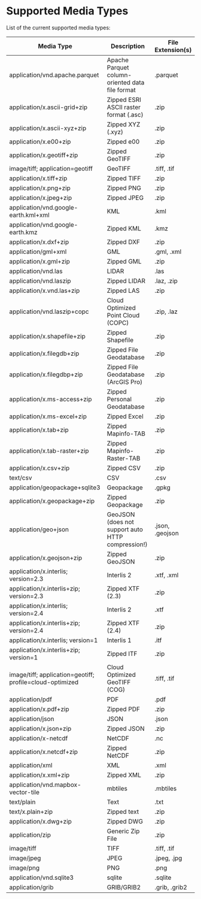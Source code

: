 # Supported Media Types

List of the current supported media types:

| Media Type                                               | Description                                       | File Extension(s) |
| -------------------------------------------------------- | ------------------------------------------------- | ----------------- |
| application/vnd.apache.parquet                           | Apache Parquet column-oriented data file format   | .parquet          |
| application/x.ascii-grid+zip                             | Zipped ESRI ASCII raster format (.asc)            | .zip              |
| application/x.ascii-xyz+zip                              | Zipped XYZ (.xyz)                                 | .zip              |
| application/x.e00+zip                                    | Zipped e00                                        | .zip              |
| application/x.geotiff+zip                                | Zipped GeoTIFF                                    | .zip              |
| image/tiff; application=geotiff                          | GeoTIFF                                           | .tiff, .tif       |
| application/x.tiff+zip                                   | Zipped TIFF                                       | .zip              |
| application/x.png+zip                                    | Zipped PNG                                        | .zip              |
| application/x.jpeg+zip                                   | Zipped JPEG                                       | .zip              |
| application/vnd.google-earth.kml+xml                     | KML                                               | .kml              |
| application/vnd.google-earth.kmz                         | Zipped KML                                        | .kmz              |
| application/x.dxf+zip                                    | Zipped DXF                                        | .zip              |
| application/gml+xml                                      | GML                                               | .gml, .xml        |
| application/x.gml+zip                                    | Zipped GML                                        | .zip              |
| application/vnd.las                                      | LIDAR                                             | .las              |
| application/vnd.laszip                                   | Zipped LIDAR                                      | .laz, .zip        |
| application/x.vnd.las+zip                                | Zipped LAS                                        | .zip              |
| application/vnd.laszip+copc                              | Cloud Optimized Point Cloud (COPC)                | .zip, .laz        |
| application/x.shapefile+zip                              | Zipped Shapefile                                  | .zip              |
| application/x.filegdb+zip                                | Zipped File Geodatabase                           | .zip              |
| application/x.filegdbp+zip                               | Zipped File Geodatabase (ArcGIS Pro)              | .zip              |
| application/x.ms-access+zip                              | Zipped Personal Geodatabase                       | .zip              |
| application/x.ms-excel+zip                               | Zipped Excel                                      | .zip              |
| application/x.tab+zip                                    | Zipped Mapinfo-TAB                                | .zip              |
| application/x.tab-raster+zip                             | Zipped Mapinfo-Raster-TAB                         | .zip              |
| application/x.csv+zip                                    | Zipped CSV                                        | .zip              |
| text/csv                                                 | CSV                                               | .csv              |
| application/geopackage+sqlite3                           | Geopackage                                        | .gpkg             |
| application/x.geopackage+zip                             | Zipped Geopackage                                 | .zip              |
| application/geo+json                                     | GeoJSON (does not support auto HTTP compression!) | .json, .geojson   |
| application/x.geojson+zip                                | Zipped GeoJSON                                    | .zip              |
| application/x.interlis; version=2.3                      | Interlis 2                                        | .xtf, .xml        |
| application/x.interlis+zip; version=2.3                  | Zipped XTF (2.3)                                  | .zip              |
| application/x.interlis; version=2.4                      | Interlis 2                                        | .xtf              |
| application/x.interlis+zip; version=2.4                  | Zipped XTF (2.4)                                  | .zip              |
| application/x.interlis; version=1                        | Interlis 1                                        | .itf              |
| application/x.interlis+zip; version=1                    | Zipped ITF                                        | .zip              |
| image/tiff; application=geotiff; profile=cloud-optimized | Cloud Optimized GeoTIFF (COG)                     | .tiff, .tif       |
| application/pdf                                          | PDF                                               | .pdf              |
| application/x.pdf+zip                                    | Zipped PDF                                        | .zip              |
| application/json                                         | JSON                                              | .json             |
| application/x.json+zip                                   | Zipped JSON                                       | .zip              |
| application/x-netcdf                                     | NetCDF                                            | .nc               |
| application/x.netcdf+zip                                 | Zipped NetCDF                                     | .zip              |
| application/xml                                          | XML                                               | .xml              |
| application/x.xml+zip                                    | Zipped XML                                        | .zip              |
| application/vnd.mapbox-vector-tile                       | mbtiles                                           | .mbtiles          |
| text/plain                                               | Text                                              | .txt              |
| text/x.plain+zip                                         | Zipped text                                       | .zip              |
| application/x.dwg+zip                                    | Zipped DWG                                        | .zip              |
| application/zip                                          | Generic Zip File                                  | .zip              |
| image/tiff                                               | TIFF                                              | .tiff, .tif       |
| image/jpeg                                               | JPEG                                              | .jpeg, .jpg       |
| image/png                                                | PNG                                               | .png              |
| application/vnd.sqlite3                                  | sqlite                                            | .sqlite           |
| application/grib                                         | GRIB/GRIB2                                        | .grib, .grib2     |
